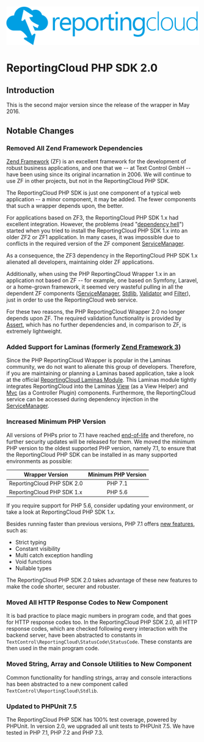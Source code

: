 ![Logo](../resource/rc_logo_512.png)

# ReportingCloud PHP SDK 2.0

## Introduction

This is the second major version since the release of the wrapper in May 2016.

## Notable Changes

### Removed All Zend Framework Dependencies

[Zend Framework](https://framework.zend.com/) (ZF) is an excellent framework for the development of robust business applications, and one that we -- at Text Control GmbH -- have been using since its original incarnation in 2006. We will continue to use ZF in other projects, but not in the ReportingCloud PHP SDK.

The ReportingCloud PHP SDK is just one component of a typical web application -- a minor component, it may be added. The fewer components that such a wrapper depends upon, the better.

For applications based on ZF3, the ReportingCloud PHP SDK 1.x had excellent integration. However, the problems (read "[dependency hell](https://en.wikipedia.org/wiki/Dependency_hell)") started when you tried to install the ReportingCloud PHP SDK 1.x into an older ZF2 or ZF1 application. In many cases, it was impossible due to conflicts in the required version of the ZF component [ServiceManager](https://github.com/zendframework/zend-servicemanager).

As a consequence, the ZF3 dependency in the ReportingCloud PHP SDK 1.x alienated all developers, maintaining older ZF applications.

Additionally, when using the PHP ReportingCloud Wrapper 1.x in an application not based on ZF -- for example, one based on Symfony, Laravel, or a home-grown framework, it seemed very wasteful pulling in all the dependent ZF components ([ServiceManager](https://github.com/zendframework/zend-servicemanager), [Stdlib](https://github.com/zendframework/zend-stdlib), [Validator](https://github.com/zendframework/zend-validator) and [Filter](https://github.com/zendframework/zend-filter)), just in order to use the ReportingCloud web service.

For these two reasons, the PHP ReportingCloud Wrapper 2.0 no longer depends upon ZF. The required validation functionality is provided by [Assert](https://github.com/webmozart/assert), which has no further dependencies and, in comparison to ZF, is extremely lightweight.

### Added Support for Laminas (formerly [Zend Framework 3](https://github.com/TextControl/textcontrol-reportingcloud-php-laminas-module/blob/master/doc/zend-framework.md))

Since the PHP ReportingCloud Wrapper is popular in the Laminas community, we do not want to alienate this group of developers. Therefore, if you are maintaining or planning a Laminas based application, take a look at the official [ReportingCloud Laminas Module](https://github.com/TextControl/textcontrol-reportingcloud-php-laminas-module). This Laminas module tightly integrates ReportingCloud into the Laminas [View](https://github.com/laminas/laminas-view) (as a View Helper) and [Mvc](https://github.com/laminas/laminas-mvc) (as a Controller Plugin) components. Furthermore, the ReportingCloud service can be accessed during dependency injection in the [ServiceManager](https://github.com/laminas/laminas-servicemanager).

### Increased Minimum PHP Version

All versions of PHPs prior to 7.1 have reached [end-of-life](http://php.net/eol.php) and therefore, no further security updates will be released for them. We moved the minimum PHP version to the oldest supported PHP version, namely 7.1, to ensure that the ReportingCloud PHP SDK can be installed in as many supported environments as possible:

| Wrapper Version                | Minimum PHP Version |
| ------------------------------ |:-------------------:|
| ReportingCloud PHP SDK 2.0 | PHP 7.1             |
| ReportingCloud PHP SDK 1.x | PHP 5.6             |

If you require support for PHP 5.6, consider updating your environment, or take a look at ReportingCloud PHP SDK 1.x.

Besides running faster than previous versions, PHP 7.1 offers [new features](http://php.net/manual/de/migration71.new-features.php), such as:

- Strict typing
- Constant visibility
- Multi catch exception handling
- Void functions
- Nullable types

The ReportingCloud PHP SDK 2.0 takes advantage of these new features to make the code shorter, securer and robuster.

### Moved All HTTP Response Codes to New Component

It is bad practice to place magic numbers in program code, and that goes for HTTP response codes too. In the ReportingCloud PHP SDK 2.0, all HTTP response codes, which are checked following every interaction with the backend server, have been abstracted to constants in `TextControl\ReportingCloud\StatusCode\StatusCode`. These constants are then used in the main program code.

### Moved String, Array and Console Utilities to New Component

Common functionality for handling strings, array and console interactions has been abstracted to a new component called `TextControl\ReportingCloud\Stdlib`.

### Updated to PHPUnit 7.5

The ReportingCloud PHP SDK has 100% test coverage, powered by PHPUnit. In version 2.0, we upgraded all unit tests to PHPUnit 7.5. We have tested in PHP 7.1, PHP 7.2 and PHP 7.3.
